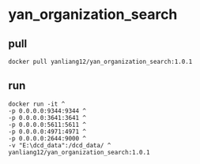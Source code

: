 # yan_organization_search

## pull
```
docker pull yanliang12/yan_organization_search:1.0.1
```

## run

```
docker run -it ^
-p 0.0.0.0:9344:9344 ^
-p 0.0.0.0:3641:3641 ^
-p 0.0.0.0:5611:5611 ^
-p 0.0.0.0:4971:4971 ^
-p 0.0.0.0:2644:9000 ^
-v "E:\dcd_data":/dcd_data/ ^
yanliang12/yan_organization_search:1.0.1
```
